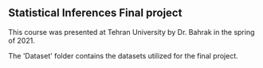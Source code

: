 ## Statistical Inferences Final project  
This course was presented at Tehran University by Dr. Bahrak in the spring of 2021.

The 'Dataset' folder contains the datasets utilized for the final project.
